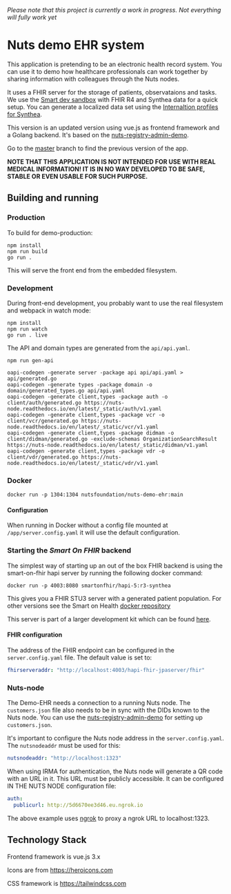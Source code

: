 _Please note that this project is currently a work in progress. Not everything
will fully work yet_

# Nuts demo EHR system

This application is pretending to be an electronic health record system. You can
use it to demo how healthcare professionals can work together by sharing
information with colleagues through the Nuts nodes.

It uses a FHIR server for the storage of patients, observataions and tasks.
We use the [Smart dev sandbox](https://github.com/smart-on-fhir/smart-dev-sandbox) with FHIR R4 and Synthea data
for a quick setup. You can generate a localized data set using the [Internaltion profiles for Synthea](https://github.com/synthetichealth/synthea-international).

This version is an updated version using vue.js as frontend framework and a Golang backend. It's based on the [nuts-registry-admin-demo](https://github.com/nuts-foundation/nuts-registry-admin-demo).

Go to the [master](https://github.com/nuts-foundation/nuts-registry-admin-demo/tree/master/) branch to find the previous version of the app.

**NOTE THAT THIS APPLICATION IS NOT INTENDED FOR USE WITH REAL MEDICAL
INFORMATION! IT IS IN NO WAY DEVELOPED TO BE SAFE, STABLE OR EVEN USABLE FOR
SUCH PURPOSE.**

## Building and running
### Production
To build for demo-production:

```shell
npm install
npm run build
go run .
```

This will serve the front end from the embedded filesystem.
### Development

During front-end development, you probably want to use the real filesystem and webpack in watch mode:

```shell
npm install
npm run watch
go run . live
```

The API and domain types are generated from the `api/api.yaml`.
```shell
npm run gen-api

oapi-codegen -generate server -package api api/api.yaml > api/generated.go
oapi-codegen -generate types -package domain -o domain/generated_types.go api/api.yaml
oapi-codegen -generate client,types -package auth -o client/auth/generated.go https://nuts-node.readthedocs.io/en/latest/_static/auth/v1.yaml
oapi-codegen -generate client,types -package vcr -o client/vcr/generated.go https://nuts-node.readthedocs.io/en/latest/_static/vcr/v1.yaml
oapi-codegen -generate client,types -package didman -o client/didman/generated.go -exclude-schemas OrganizationSearchResult https://nuts-node.readthedocs.io/en/latest/_static/didman/v1.yaml
oapi-codegen -generate client,types -package vdr -o client/vdr/generated.go https://nuts-node.readthedocs.io/en/latest/_static/vdr/v1.yaml

```

### Docker
```shell
docker run -p 1304:1304 nutsfoundation/nuts-demo-ehr:main
```

#### Configuration
When running in Docker without a config file mounted at `/app/server.config.yaml` it will use the default configuration.

### Starting the _Smart On FHIR_ backend

The simplest way of starting up an out of the box FHIR backend is using the smart-on-fhir hapi server by running the following docker command:

```shell
docker run -p 4003:8080 smartonfhir/hapi-5:r3-synthea
```

This gives you a FHIR STU3 server with a generated patient population.
For other versions see the Smart on Health [docker repository](https://hub.docker.com/r/smartonfhir/hapi-5/tags?page=1&ordering=last_updated)

This server is part of a larger development kit which can be found [here](https://github.com/smart-on-fhir/smart-dev-sandbox#start-the-dev-sandbox).

#### FHIR configuration
The address of the FHIR endpoint can be configured in the `server.config.yaml` file.
The default value is set to:
```yaml
fhirserveraddr: "http://localhost:4003/hapi-fhir-jpaserver/fhir" 
```

### Nuts-node

The Demo-EHR needs a connection to a running Nuts node. The `customers.json` file also needs to be in sync with the DIDs known to the Nuts node.
You can use the [nuts-registry-admin-demo](https://github.com/nuts-foundation/nuts-registry-admin-demo) for setting up `customers.json`.

It's important to configure the Nuts node address in the `server.config.yaml`. The `nutsnodeaddr` must be used for this:

```yaml
nutsnodeaddr: "http://localhost:1323"
```

When using IRMA for authentication, the Nuts node will generate a QR code with an URL in it. This URL must be publicly accessible.
It can be configured IN THE NUTS NODE configuration file:

```yaml
auth:
  publicurl: http://5d6670ee3d46.eu.ngrok.io
```

The above example uses [ngrok](https://ngrok.io) to proxy a ngrok URL to localhost:1323.

## Technology Stack

Frontend framework is vue.js 3.x

Icons are from https://heroicons.com

CSS framework is https://tailwindcss.com
